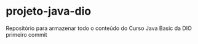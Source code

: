 # projeto-java-dio
Repositório para armazenar todo o conteúdo do Curso Java Basic da DIO
primeiro commit
